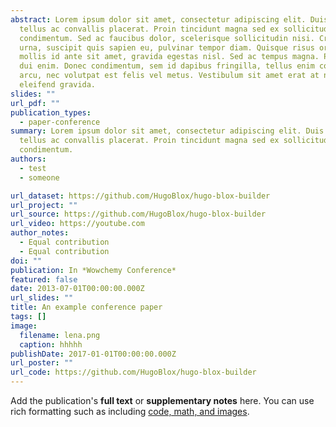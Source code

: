 ```yaml
---
abstract: Lorem ipsum dolor sit amet, consectetur adipiscing elit. Duis posuere
  tellus ac convallis placerat. Proin tincidunt magna sed ex sollicitudin
  condimentum. Sed ac faucibus dolor, scelerisque sollicitudin nisi. Cras purus
  urna, suscipit quis sapien eu, pulvinar tempor diam. Quisque risus orci,
  mollis id ante sit amet, gravida egestas nisl. Sed ac tempus magna. Proin in
  dui enim. Donec condimentum, sem id dapibus fringilla, tellus enim condimentum
  arcu, nec volutpat est felis vel metus. Vestibulum sit amet erat at nulla
  eleifend gravida.
slides: ""
url_pdf: ""
publication_types:
  - paper-conference
summary: Lorem ipsum dolor sit amet, consectetur adipiscing elit. Duis posuere
  tellus ac convallis placerat. Proin tincidunt magna sed ex sollicitudin
  condimentum.
authors:
  - test
  - someone

url_dataset: https://github.com/HugoBlox/hugo-blox-builder
url_project: ""
url_source: https://github.com/HugoBlox/hugo-blox-builder
url_video: https://youtube.com
author_notes:
  - Equal contribution
  - Equal contribution
doi: ""
publication: In *Wowchemy Conference*
featured: false
date: 2013-07-01T00:00:00.000Z
url_slides: ""
title: An example conference paper
tags: []
image:
  filename: lena.png
  caption: hhhhh
publishDate: 2017-01-01T00:00:00.000Z
url_poster: ""
url_code: https://github.com/HugoBlox/hugo-blox-builder
---
```

Add the publication's **full text** or **supplementary notes** here. You can use rich formatting such as including [code, math, and images](https://docs.hugoblox.com/content/writing-markdown-latex/).
